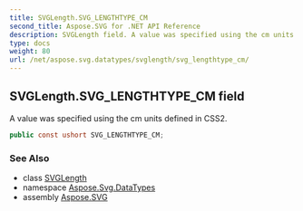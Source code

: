 ```yaml
---
title: SVGLength.SVG_LENGTHTYPE_CM
second_title: Aspose.SVG for .NET API Reference
description: SVGLength field. A value was specified using the cm units defined in CSS2
type: docs
weight: 80
url: /net/aspose.svg.datatypes/svglength/svg_lengthtype_cm/
---
```

## SVGLength.SVG_LENGTHTYPE_CM field

A value was specified using the cm units defined in CSS2.

```csharp
public const ushort SVG_LENGTHTYPE_CM;
```

### See Also

* class [SVGLength](../)
* namespace [Aspose.Svg.DataTypes](../../svglength/)
* assembly [Aspose.SVG](../../../)
